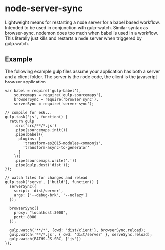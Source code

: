 # node-server-sync

Lightweight means for restarting a node server for a babel based workflow. Intended to be used in conjunction with gulp-watch.  Similar syntax as browser-sync. nodemon does too much when babel is used in a workflow. This literally just kills and restarts a node server when triggered by gulp.watch.

## Example

The following example gulp files assume your application has both a server and a client folder. The server is the node code, the client is the javascript browser application.

    var babel = require('gulp-babel'),
        sourcemaps = require('gulp-sourcemaps'),
        browserSync = require('browser-sync'),
        serverSync = require('server-sync');
    
    // compile for es6...
    gulp.task('js', function() {
      return gulp
        .src('src/**/*.js')
        .pipe(sourcemaps.init())
        .pipe(babel({
          plugins: [
            'transform-es2015-modules-commonjs',
            'transform-async-to-generator'
          ] 
        }))
        .pipe(sourcemaps.write('.'))
        .pipe(gulp.dest('dist'));
    });
    
    // watch files for changes and reload
    gulp.task('serve', ['build'], function() {
      serverSync({
        script: 'dist/server',
        args: ['--debug-brk', '--nolazy']
      });

      browserSync({
        proxy: "localhost:3000",
        port: 8080
      });

      gulp.watch('**/*', {cwd: 'dist/client'}, browserSync.reload);
      gulp.watch('**/*.js', { cwd: 'dist/server' }, serveSync.reload);
      gulp.watch(PATHS.JS.SRC, ['js']);
    });
